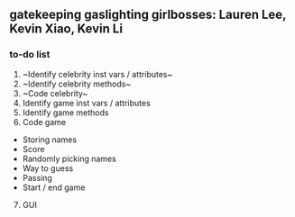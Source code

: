gatekeeping gaslighting girlbosses: Lauren Lee, Kevin Xiao, Kevin Li
---
### to-do list
1. ~Identify celebrity inst vars / attributes~  
2. ~Identify celebrity methods~  
3. ~Code celebrity~  
4. Identify game inst vars / attributes  
5. Identify game methods  
6. Code game  
  * Storing names
 * Score
 * Randomly picking names
 * Way to guess
 * Passing
 * Start / end game
7. GUI
